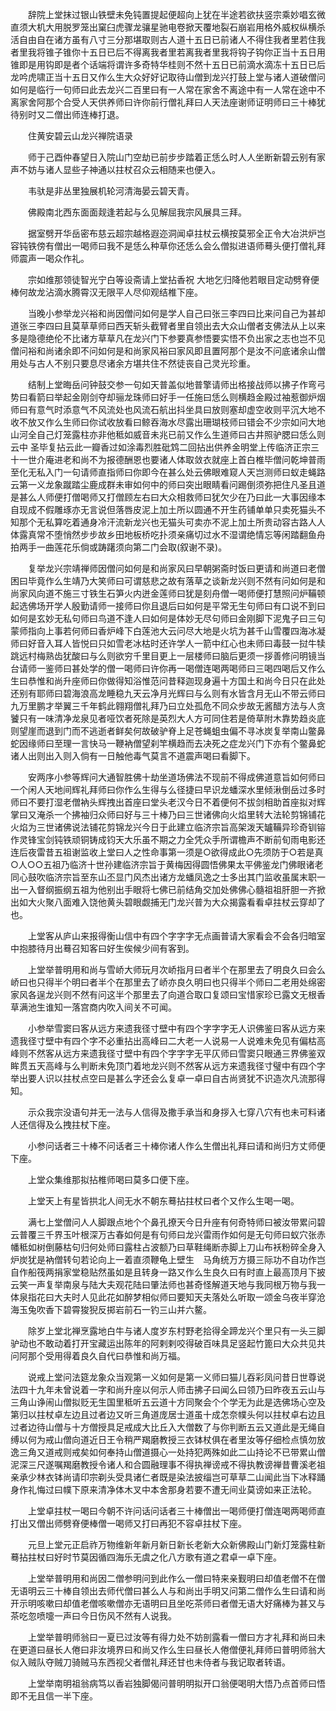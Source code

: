 <!-- { "loadSidebar": true } -->
　　辞院上堂抹过银山铁壁未免钝置提起便超向上犹在半途若欲扶竖宗乘妙唱玄微直须大机大用脱罗笼出窠臼虎骤龙骧星驰电卷掀天覆地裂石崩岩用格外威权纵横杀活自由自在诸方虽有八寸三分那堪取则古人道十五日已前诸人不得住我者里若住我者里我将锥子锥你十五日已后不得离我者里若离我者里我将钩子钩你正当十五日用锥即是用钩即是者个话端将谓许多奇特华桂则不然十五日已前滴水滴冻十五日已后龙吟虎啸正当十五日又作么生大众好好记取待山僧到龙兴打鼓上堂与诸人道破僧问如何是临行一句师曰此去龙兴二百里曰有一人常在家舍不离途中有一人常在途中不离家舍阿那个合受人天供养师曰许你前行僧礼拜曰人天法座谢师证明师曰三十棒犹待别时又二僧出师连棒打退。

　　住黄安碧云山龙兴禅院语录

　　师于己酉仲春望日入院山门空劫已前步步踏着正恁么时人人坐断新碧云别有家声不妨与诸人显些子神通以拄杖召众云相随来也便入。

　　韦驮是非丛里独展机轮河清海晏云碧天青。

　　佛殿南北西东面面觌逢若起与么见解屈我宗风展具三拜。

　　据室劈开华岳密布慈云超宗越格遐迩洞闻卓拄杖云横按莫邪全正令大冶洪炉岂容钝铁傍有僧出一喝师曰我不是恁么种草你还恁么会么僧拟进语师蓦头便打僧礼拜师震声一喝众作礼。

　　宗如维那领徒智光宁白等设斋请上堂拈香祝
大地乞归降他若眼目定动劈脊便棒何故龙沾滴水腾霄汉无限平人尽仰观结椎下座。

　　当晚小参举龙兴裕和尚因僧问如何是学人自己曰张三李四曰比来问自己为甚却道张三李四曰且莫草草师曰西天斩头截臂者里自领出去大众山僧者支佛法从上以来多是隐德绝伦不比诸方草草凡在龙兴门下参要真参悟要实悟不负出家之志也岂不见僧问裕和尚诸余即不问如何是和尚家风裕曰家风即且置阿那个是汝不问底诸余山僧用处与古人不别只要息尽诸余方堪共住不然徒丧自己灵光珍重。

　　结制上堂晦岳问钟鼓交参一句如天普盖似地普擎请师出格接战师以拂子作弯弓势曰看箭曰举起金刚剑夺却骊龙珠师曰好手一任施曰恁么则横趋金殿过袖惹御炉烟师曰有意气时添意气不风流处也风流石航出抖坐具曰放则塞却虚空收则平沉大地不收不放又作么生师曰你试收放看曰鲸吞海水尽露出珊瑚枝师曰错会不少宗如问大地山河全自己灯笼露柱亦非他秪如威音未兆已前又作么生道师曰古井照驴腮曰恁么则云中
圣毕复拈云此一瓣香过如涂毒烈胜砒鸩二回拈出供养金明堂上传临济正宗三十一世介庵进老和尚不为报德酬恩也要诸人体取敛衣就座上首白椎毕僧问乾坤普雨至化无私入门一句请师直指师曰你即今在甚么处云佛眼难窥人天岂测师曰蚁走蝇路云第一义龙象蹴踏尘鹿成群未审如何中的师曰突出眼睛看问踢倒须弥把住凡圣且道是甚么人师便打僧喝师又打僧顾左右曰大众相救师曰犹欠少在乃曰此一大事因缘本自现成不假雕琢亦无言说但落唇皮泥上加土所以圆通不开生药铺单单只卖死猫头不知那个无私算吃着通身冷汗流新龙兴也无猫头可卖亦不泥上加土所贵动容古路人人体露真常不堕悄然步步故乡田地板桥吃扑须亲痛切过水不湿谓绝情忘等闲踏翻鱼舟拍两手一曲莲花乐倘或踌躇须向第二门会取(叙谢不录)。

　　复举龙兴宗靖禅师因僧问如何是和尚家风曰早朝粥斋时饭曰更请和尚道曰老僧困曰毕竟作么生靖乃大笑师曰可谓慈悲之故有落草之谈新龙兴则不然有问如何是和尚家风向道不施三寸铁生石笋火内迸金莲师曰犹是刻舟僧一喝师便打慧照问炉鞴顿起选佛场开学人殷勤请师一接师曰你且退后曰如何是平常无生句师曰有口说不到曰如何是玄妙无私句师曰鸟道不逢人曰如何是体妙无尽句师曰金刚脚下泥鬼子曰三句蒙师指向上事若何师曰香炉峰下白莲池大云问尽大地是火坑为甚千山雪覆四海冰凝师曰好音入耳人皆悦曰只如雪老冰枯时还许学人一箭中红心也未师曰毒鼓一挝牛犊跳远村梅熟齿犹酸曰与么则欲穷千里目更上一层楼师曰脑后更须一拶善修问明镜当台请师一鉴师曰甚处学的僧一喝师曰许你再一喝僧连喝两喝师曰三喝四喝后又作么生曰恭惟和尚升座师曰你做得知浴惟范问昔释迦现身遍十方国土和尚今日只在此处还别有耶师曰碧海浪高龙睡稳九天云净月光辉曰与么则有水皆含月无山不带云师曰九万里鹏才举翼三千年鹤此翱翔僧礼拜乃曰立处孤危不同众步故无酱醋方法与人贪饕只有一味清净龙泉见者哑饮者死除是英烈大人方可同住若是倚草附木靠势趋炎底则望崖而退到门而不逃逝者鲜矣何故破驴脊上足苍蝇蛆虫偏不寻冰炭复举南山鳖鼻蛇因缘师曰至理一言快马一鞭衲僧望刹竿横趋而去决死之症龙兴门下亦有个鳖鼻蛇诸人出则出入则入倘有一日触他毒气莫言不道震声喝曰看脚下。

　　安两序小参等辉问大通智胜佛十劫坐道场佛法不现前不得成佛道意旨如何师曰一个闲人天地间辉礼拜师曰你作么生得与么径捷曰早识龙蟠深水里倾湫倒岳过多时师曰不要打湿老僧衲头辉拽出首座曰堂头老汉今日不着便何不拔剑相助首座拟对辉掌曰又淹杀一个拂袖归众师曰好与三十棒乃曰三世诸佛向火焰里转大法轮剪锦铺花火焰为三世诸佛说法铺花剪锦龙兴今日于此建立临济宗旨高架泼天罏鞴异珍奇钏镕作灵锋宝剑钝铁顽铜铸成钧天大乐虽不期之力全凭众手所谓檐声不断前旬雨电影还连后夜雷昔五祖谢监收上堂曰人之性命事第一须是○欲得成此○先须防于○若是真○人○○五祖乃临济十世孙建临济宗旨于黄梅因得圆悟佛果太平佛鉴龙门佛眼诸老同心鼓吹临济宗旨至东山丕显门风杰出诸方龙蟠凤逸之士多出其门监收虽属末职一出一入督纲振纲五祖为他别出手眼将七佛已前结角交加处佛佛心髓祖祖肝胆一齐掀出如大火聚八面难入饶他黄头碧眼觑捕无门龙兴普为大众揭露看看卓拄杖云穿却了也。

　　上堂客从庐山来报得衡山信中有四个字字字无点画普请大家看会不会各归暗室中抱膝待月出蓦召知客曰好生俟候少间有客到。

　　上堂举普明用和尚与雪峤大师玩月次峤指月曰者半个在那里去了明良久曰会么峤曰也只得半个明曰者半个在那里去了峤亦良久明曰也只得半个师曰二老用处绵密家风各逞龙兴则不然有问这半个那里去了向道合取口复颂曰宝惜家珍已露文无根香草满池生谁知一落宫商内吹入间关不可闻。

　　小参举雪窦曰客从远方来遗我径寸壁中有四个字字字无人识佛鉴曰客从远方来遗我径寸壁中有四个字不必重拈出高峰曰二大老一人说易一人说难未免见有偏枯高峰则不然客从远方来遗我径寸壁中有四个字字字无平仄师曰雪窦只眼通三界佛鉴双眸贯五天高峰与么判断未免顶门着地龙兴则不然客从远方来遗我径寸璧中有四个字举出要人识以拄杖点空曰是甚么字还会么复卓一卓曰自古尚贤犹不识造次凡流那得知。

　　示众我宗没语句并无一法与人信得及撒手承当和身拶入七穿八穴有也未可料诸人还信得及么拽拄杖下座。

　　小参问话者三十棒不问话者三十棒你诸人作么生僧出礼拜曰请和尚归方丈师便下座。

　　上堂众集维那拟拈椎师喝曰莫多口便下座。

　　上堂天上有星皆拱北人间无水不朝东蓦拈拄杖曰者个又作么生喝一喝。

　　满七上堂僧问人人脚跟点地个个鼻孔撩天今日升座有何奇特师曰被汝带累问碧云普覆三千界玉叶根深万古春如何是有句师曰龙兴雷雨作如何是无句师曰蚁穴张赤幡秪如树倒藤枯句归何处师曰露柱占波额乃曰草鞋绳断赤脚上刀山布袄粉碎全身入炉炭犹是衲僧转句若论向上一着直须鞭龟上壁生　马角统万方摄三际功不自功作岂自作船筏两捐家堂稳贴然虽如是且转身一路又作么生良久曰有时直上最高顶月下披云笑一声复举南泉与陆大夫观花陆曰肇法师也甚奇怪解道天地与我同根万物与我一体泉指花曰大夫时人见此花如醉梦相似师曰要知天夫落处么听取一颂金乌夜半穿沧海玉兔吹香下碧霄狻猊反掷岩前石一钓三山并六鳌。

　　除岁上堂北禅烹露地白牛与诸人度岁东村野老拾得全蹄龙兴个里只有一头三脚驴动也不敢动着打开宝藏运出陈年的阿剌剌咬得破百味具足竖起竹篦曰大众共见共问阿那个受用得着良久自代曰恭惟和尚万福。

　　说戒上堂问法筵龙象众当观第一义如何是第一义师曰猫儿吞彩凤问昔日世尊说法四十九年未曾说着一字和尚升座以何示人师击拂子曰闻么曰领乃曰昨夜五云山与三角山诤闹山僧拟贬无生国里秪听五云道十方同聚会个个学无为此是选佛场心空及第归以拄杖卓左边且过者边又听三角道庞居士道虽十成怎奈幞头何以拄杖卓右边且过者边待山僧与十方僧授具足戒成大比丘入大僧数了与你判断五云又道此是无绳自缚以何为戒山僧向道近日王令稍严羯磨教授三衣钵杖俱在者里汝等仔细检点慎勿放逸三角又道戒则戒矣如何奉持山僧道摄心一处持犯两殊如此二山持论不已带累山僧泥深三尺遂嘱羯磨教授令诸人和合圆融理事不得执禅谤戒不得执教谤禅昔曹溪老祖亲承少林衣钵尚请印宗剃头受具诸仁者既是染法披缁岂可草草二山闻此当下冰释踊身作礼悔过曰幞下原来清净体木叉中本舍那身若要不遭无间业莫谤如来正法轮。

　　上堂卓拄杖一喝曰今朝不许问话问话者三十棒僧出一喝师便打僧连喝两喝师直打出又僧出师劈脊便棒僧一喝师又打曰再犯不容卓拄杖下座。

　　元旦上堂元正启祚万物维新年新月新日新长老新大众新佛殿山门新灯笼露柱新蓦拈拄杖曰好时节莫因循四海乐无虞之化八方歌有道之君卓一卓下座。

　　上堂举普明用和尚因二僧参明问到此作么一僧曰特来亲觐明曰却值老僧不在僧无语明云三十棒自领出去师代僧曰甚么人与和尚出手明又问第二僧作么生曰请和尚开示明咳嗽曰却值老僧咳嗽僧亦无语明曰且坐吃茶师曰者僧无语大好痛棒为甚又与茶吃忽喷嚏一声曰今日伤风不然有人说我。

　　上堂举普明师翁曰一夏已过汝等有得力处不妨剖露看一僧曰方才礼拜和尚曰未在更道曰昼长人倦曰非汝境界曰和尚又作么生曰昼长人倦僧便礼拜师曰普明师翁大似入贼队夺贼刀骑贼马东西视父者僧礼拜还甘也未侍者与我记取者转语。

　　上堂举南明祖翁病笃以香岩独脚偈问普明明拟开口翁便喝明大悟乃点首师曰悟即不无且信一半下座。

